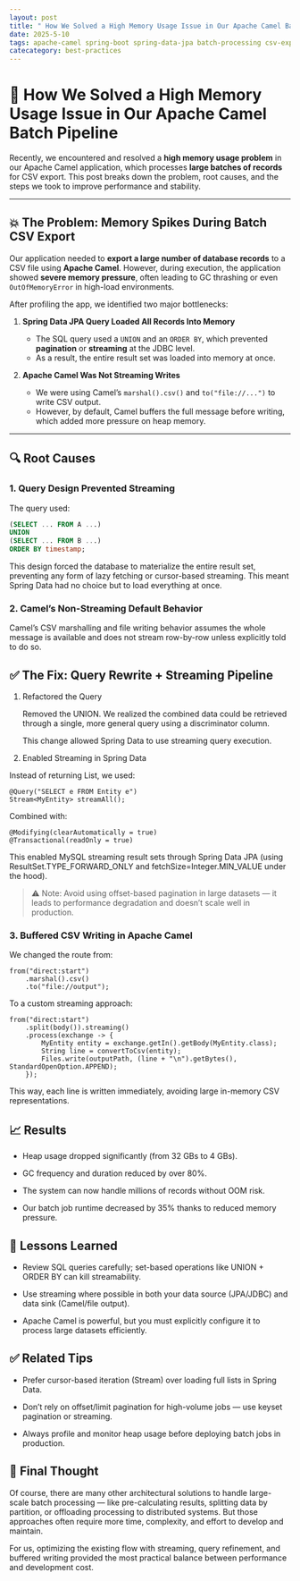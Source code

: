 ```yaml
---
layout: post
title: " How We Solved a High Memory Usage Issue in Our Apache Camel Batch Pipeline"
date: 2025-5-10
tags: apache-camel spring-boot spring-data-jpa batch-processing csv-export memory-optimization java streaming performance mysql backend
catecategory: best-practices
---
```


# 🔧 How We Solved a High Memory Usage Issue in Our Apache Camel Batch Pipeline

Recently, we encountered and resolved a **high memory usage problem** in our Apache Camel application, which processes **large batches of records** for CSV export. This post breaks down the problem, root causes, and the steps we took to improve performance and stability.

---

## 💥 The Problem: Memory Spikes During Batch CSV Export

Our application needed to **export a large number of database records** to a CSV file using **Apache Camel**. However, during execution, the application showed **severe memory pressure**, often leading to GC thrashing or even `OutOfMemoryError` in high-load environments.

After profiling the app, we identified two major bottlenecks:

1. **Spring Data JPA Query Loaded All Records Into Memory**
   - The SQL query used a `UNION` and an `ORDER BY`, which prevented **pagination** or **streaming** at the JDBC level.
   - As a result, the entire result set was loaded into memory at once.

2. **Apache Camel Was Not Streaming Writes**
   - We were using Camel’s `marshal().csv()` and `to("file://...")` to write CSV output.
   - However, by default, Camel buffers the full message before writing, which added more pressure on heap memory.

---

## 🔍 Root Causes

### 1. Query Design Prevented Streaming

The query used:

```sql
(SELECT ... FROM A ...) 
UNION 
(SELECT ... FROM B ...)
ORDER BY timestamp;
```

This design forced the database to materialize the entire result set, preventing any form of lazy fetching or cursor-based streaming. This meant Spring Data had no choice but to load everything at once.

### 2. Camel’s Non-Streaming Default Behavior

Camel’s CSV marshalling and file writing behavior assumes the whole message is available and does not stream row-by-row unless explicitly told to do so.

## ✅ The Fix: Query Rewrite + Streaming Pipeline

1. Refactored the Query

    Removed the UNION. We realized the combined data could be retrieved through a single, more general query using a discriminator column.

    This change allowed Spring Data to use streaming query execution.

2. Enabled Streaming in Spring Data

Instead of returning List<T>, we used:

```
@Query("SELECT e FROM Entity e")
Stream<MyEntity> streamAll();
```

Combined with:

```
@Modifying(clearAutomatically = true)
@Transactional(readOnly = true)
```

This enabled MySQL streaming result sets through Spring Data JPA (using ResultSet.TYPE_FORWARD_ONLY and fetchSize=Integer.MIN_VALUE under the hood).

> ⚠️ Note: Avoid using offset-based pagination in large datasets — it leads to performance degradation and doesn’t scale well in production.

### 3. Buffered CSV Writing in Apache Camel

We changed the route from:

```
from("direct:start")
    .marshal().csv()
    .to("file://output");
```

To a custom streaming approach:

```
from("direct:start")
    .split(body()).streaming()
    .process(exchange -> {
        MyEntity entity = exchange.getIn().getBody(MyEntity.class);
        String line = convertToCsv(entity);
        Files.write(outputPath, (line + "\n").getBytes(), StandardOpenOption.APPEND);
    });
```

This way, each line is written immediately, avoiding large in-memory CSV representations.

## 📈 Results

- Heap usage dropped significantly (from 32 GBs to 4 GBs).

- GC frequency and duration reduced by over 80%.

- The system can now handle millions of records without OOM risk.

- Our batch job runtime decreased by 35% thanks to reduced memory pressure.

## 🧠 Lessons Learned

- Review SQL queries carefully; set-based operations like UNION + ORDER BY can kill streamability.

- Use streaming where possible in both your data source (JPA/JDBC) and data sink (Camel/file output).

- Apache Camel is powerful, but you must explicitly configure it to process large datasets efficiently.

## ✅ Related Tips

- Prefer cursor-based iteration (Stream<T>) over loading full lists in Spring Data.

- Don’t rely on offset/limit pagination for high-volume jobs — use keyset pagination or streaming.

- Always profile and monitor heap usage before deploying batch jobs in production.

## 💭 Final Thought

Of course, there are many other architectural solutions to handle large-scale batch processing — like pre-calculating results, splitting data by partition, or offloading processing to distributed systems. But those approaches often require more time, complexity, and effort to develop and maintain.

For us, optimizing the existing flow with streaming, query refinement, and buffered writing provided the most practical balance between performance and development cost.
